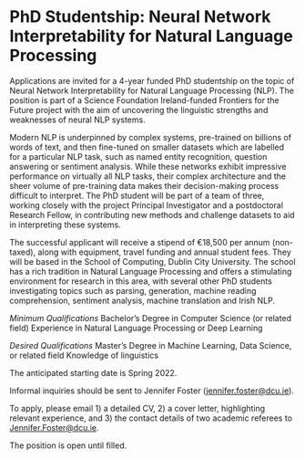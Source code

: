 # PhD Studentship: Neural Network Interpretability for Natural Language Processing

Applications are invited for a 4-year funded PhD studentship on the topic of Neural Network Interpretability for Natural Language Processing (NLP). The position is part of a Science Foundation Ireland-funded Frontiers for the Future project with the aim of uncovering the linguistic strengths and weaknesses of neural NLP systems.

Modern NLP is underpinned by complex systems, pre-trained on billions of words of text, and then fine-tuned on smaller datasets which are labelled for a particular NLP task, such as named entity recognition, question answering or sentiment analysis. While these networks exhibit impressive performance on virtually all NLP tasks, their complex architecture and the sheer volume of pre-training data makes their decision-making process difficult to interpret. The PhD student will be part of a team of three, working closely with the project Principal Investigator and a postdoctoral Research Fellow, in contributing new methods and challenge datasets to aid in interpreting these systems.

The successful applicant will receive a stipend of €18,500 per annum (non-taxed), along with equipment, travel funding and annual student fees. They will be based in the School of Computing, Dublin City University. The school has a rich tradition in Natural Language Processing and offers a stimulating environment for research in this area, with several other PhD students investigating topics such as parsing, generation, machine reading comprehension, sentiment analysis, machine translation and Irish NLP. 


*Minimum Qualifications*
Bachelor’s Degree in Computer Science (or related field) 
Experience in Natural Language Processing or Deep Learning 

*Desired Qualifications*
Master’s Degree in Machine Learning, Data Science, or related field
Knowledge of linguistics


The anticipated starting date is Spring 2022. 

Informal inquiries should be sent to Jennifer Foster (jennifer.foster@dcu.ie).

To apply, please email 1) a detailed CV, 2) a cover letter, highlighting relevant experience, and 3) the contact details of two academic referees to Jennifer.Foster@dcu.ie. 

The position is open until filled.

